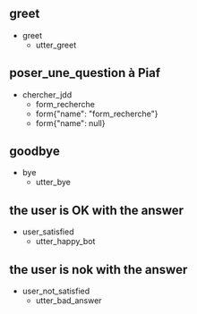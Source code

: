 ## greet
* greet
  - utter_greet
  
## poser_une_question à Piaf
* chercher_jdd
  - form_recherche
  - form{"name": "form_recherche"}
  - form{"name": null}

## goodbye
* bye
  - utter_bye

## the user is OK with the answer
* user_satisfied
  - utter_happy_bot

## the user is nok with the answer
* user_not_satisfied
  - utter_bad_answer
  

    
